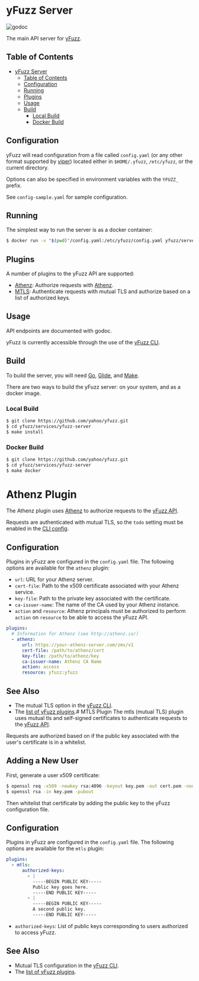 # yFuzz Server

![godoc](https://godoc.org/github.com/yahoo/yfuzz/services/yfuzz-server?status.svg)

The main API server for [yFuzz](https://github.com/yahoo/yfuzz).

## Table of Contents
- [yFuzz Server](#yfuzz-server)
  - [Table of Contents](#table-of-contents)
  - [Configuration](#configuration)
  - [Running](#running)
  - [Plugins](#plugins)
  - [Usage](#usage)
  - [Build](#build)
    - [Local Build](#local-build)
    - [Docker Build](#docker-build)

## Configuration
yFuzz will read configuration from a file called `config.yaml` (or any other format supported by [viper](https://github.com/spf13/viper)) located either in `$HOME/.yfuzz`, `/etc/yfuzz`, or the current directory.

Options can also be specified in environment variables with the `YFUZZ_` prefix.

See `config-sample.yaml` for sample configuration.

## Running
The simplest way to run the server is as a docker container:
```bash
$ docker run -v "$(pwd)"/config.yaml:/etc/yfuzz/config.yaml yfuzz/server
```

## Plugins
A number of plugins to the yFuzz API are supported:
* [Athenz](plugins/athenz): Authorize requests with [Athenz](http://www.athenz.io).
* [MTLS](plugins/mtls): Authenticate requests with mutual TLS and authorize based on a list of authorized keys. 

## Usage
API endpoints are documented with godoc. 

yFuzz is currently accessible through the use of the [yFuzz CLI](../../cmd/yfuzz-cli).

## Build 
To build the server, you will need [Go](https://golang.org/), [Glide](https://glide.sh/), and [Make](https://www.gnu.org/software/make/).

There are two ways to build the yFuzz server: on your system, and as a docker image.

### Local Build
```bash
$ git clone https://github.com/yahoo/yfuzz.git
$ cd yfuzz/services/yfuzz-server
$ make install
```

### Docker Build
```bash
$ git clone https://github.com/yahoo/yfuzz.git
$ cd yfuzz/services/yfuzz-server
$ make docker
```
# Athenz Plugin
The Athenz plugin uses [Athenz](http://www.athenz.io) to authorize requests to the [yFuzz API](../..).

Requests are authenticated with mutual TLS, so the `todo` setting must be enabled in the [CLI config](../../../cmd/yfuzz-cli#settings).

## Configuration
Plugins in yFuzz are configured in the `config.yaml` file. The following options are available for the `athenz` plugin:
* `url`: URL for your Athenz server.
* `cert-file`: Path to the x509 certificate associated with your Athenz service.
* `key-file`: Path to the private key associated with the certificate.
* `ca-issuer-name`: The name of the CA used by your Athenz instance.
* `action` and `resource`: Athenz principals must be authorized to perform `action` on `resource` to be able to access the yFuzz API.

```yaml
plugins:
  # Information for Athenz (see http://athenz.io/)
  - athenz:
      url: https://your-athenz-server.com/zms/v1
      cert-file: /path/to/athenz/cert
      key-file: /path/to/athenz/key
      ca-issuer-name: Athenz CA Name
      action: access
      resource: yfuzz:yfuzz
```

## See Also
* The mutual TLS option in the [yFuzz CLI](../../../cmd/yfuzz-cli#settings).
* The [list of yFuzz plugins](../../../docs/plugins.md).# MTLS Plugin
The mtls (mutual TLS) plugin uses mutual tls and self-signed certificates to authenticate requests to the [yFuzz API](../..).

Requests are authorized based on if the public key associated with the user's certificate is in a whitelist.

## Adding a New User
First, generate a user x509 certificate:
```bash
$ openssl req -x509 -newkey rsa:4096 -keyout key.pem -out cert.pem -nodes
$ openssl rsa -in key.pem -pubout
```

Then whitelist that certificate by adding the public key to the yFuzz configuration file.

## Configuration
Plugins in yFuzz are configured in the `config.yaml` file. The following options are available for the `mtls` plugin:

```yaml
plugins:
  - mtls:
      authorized-keys:
        - |
          -----BEGIN PUBLIC KEY-----
          Public key goes here.
          -----END PUBLIC KEY-----
        - |
          -----BEGIN PUBLIC KEY-----
          A second public key.
          -----END PUBLIC KEY-----
```

* `authorized-keys`: List of public keys corresponding to users authorized to access yFuzz.

## See Also
* Mutual TLS configuration in the [yFuzz CLI](../../../cmd/yfuzz-cli#settings).
* The [list of yFuzz plugins](../../../docs/plugins.md).